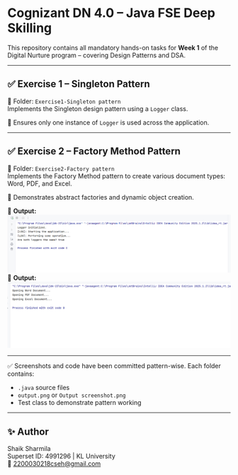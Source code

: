 # Cognizant DN 4.0 – Java FSE Deep Skilling

This repository contains all mandatory hands-on tasks for **Week 1** of the Digital Nurture program – covering Design Patterns and DSA.

---

## ✅ Exercise 1 – Singleton Pattern

📁 Folder: `Exercise1-Singleton pattern`  
Implements the Singleton design pattern using a `Logger` class.

🔸 Ensures only one instance of `Logger` is used across the application.



---

## ✅ Exercise 2 – Factory Method Pattern

📁 Folder: `Exercise2-Factory pattern`  
Implements the Factory Method pattern to create various document types: Word, PDF, and Excel.

🔸 Demonstrates abstract factories and dynamic object creation.

📸 **Output:**
![Singleton Output](./Week1-DesignPatterns-DSA-Handson/DesignPatterns-Handson/Exercise1-Singleton%20pattern/Output%20screenshot.png)
📸 **Output:**
![Factory Output](./Week1-DesignPatterns-DSA-Handson/DesignPatterns-Handson/Exercise2-Factory%20pattern/output.png)


---

✅ Screenshots and code have been committed pattern-wise. Each folder contains:
- `.java` source files
- `output.png` or `Output screenshot.png`
- Test class to demonstrate pattern working

---

## ✨ Author  
Shaik Sharmila  
Superset ID: 4991296 | KL University  
📧 2200030218cseh@gmail.com


